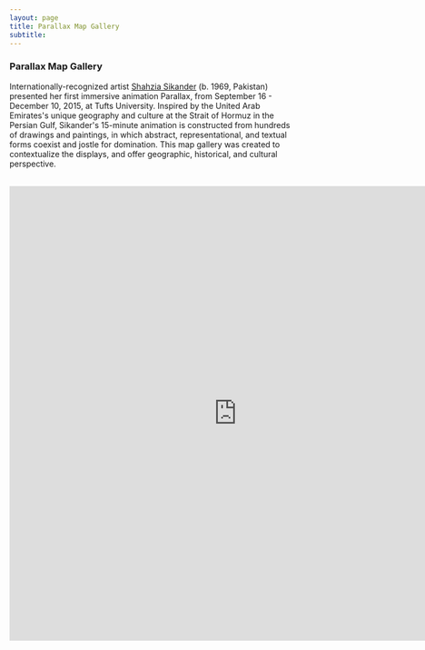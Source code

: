 ```yaml
---
layout: page
title: Parallax Map Gallery
subtitle: 
---
```


### Parallax Map Gallery

Internationally-recognized artist [Shahzia Sikander](https://www.shahziasikander.com) (b. 1969, Pakistan) presented her first immersive animation Parallax, from September 16 - December 10, 2015, at Tufts University. Inspired by the United Arab Emirates's unique geography and culture at the Strait of Hormuz in the Persian Gulf, Sikander's 15-minute animation is constructed from hundreds of drawings and paintings, in which abstract, representational, and textual forms coexist and jostle for domination. This map gallery was created to contextualize the displays, and offer geographic, historical, and cultural perspective.

<br>

<iframe width="800px" height="800px" src="http://www.arcgis.com/apps/MapSeries/?appid=7c4e9a29ebca421aa9c98363798b006a" frameborder="0" scrolling="no"></iframe>
